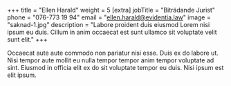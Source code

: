 +++
title = "Ellen Harald"
weight = 5
[extra]
jobTitle = "Biträdande Jurist"
phone = "076-773 19 94"
email = "ellen.harald@evidentia.law"
image = "saknad-1.jpg"
description = "Labore proident duis eiusmod Lorem nisi ipsum eu duis. Cillum in anim occaecat est sunt ullamco sit voluptate velit sunt elit."
+++

Occaecat aute aute commodo non pariatur nisi esse. Duis ex do labore ut. Nisi tempor aute mollit eu nulla tempor tempor anim tempor voluptate ad sint. Eiusmod in officia elit ex do sit voluptate tempor eu duis. Nisi ipsum est elit ipsum.

<!-- more -->
